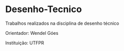 # Desenho-Tecnico
Trabalhos realizados na disciplina de desenho técnico

Orientador: Wendel Góes

Instituição: UTFPR
